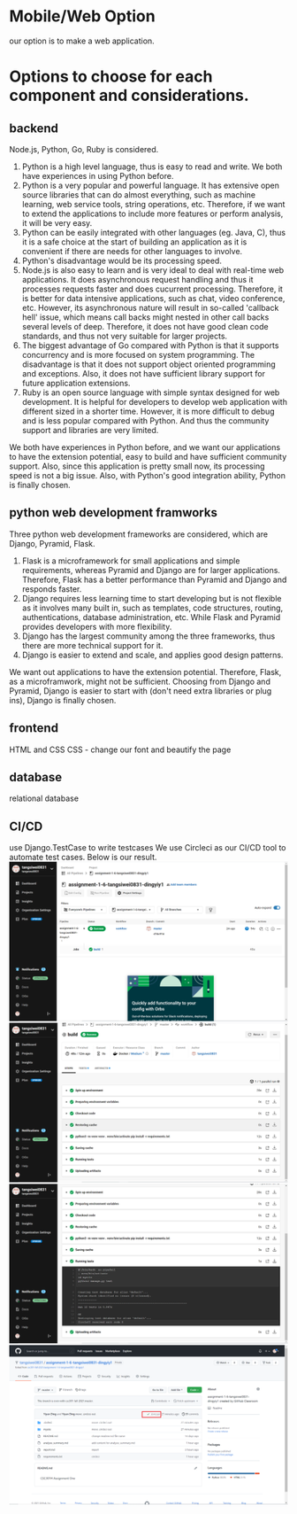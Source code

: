 # Mobile/Web Option
our option is to make a web application.

# Options to choose for each component and considerations.

## backend
Node.js, Python, Go, Ruby is considered.

1. Python is a high level language, thus is easy to read and write. We both have experiences in using Python before.
2. Python is a very popular and powerful language. It has extensive open source libraries that can do almost everything, such as machine learning, web service tools, string operations, etc. Therefore, if we want to extend the applications to include more features or perform analysis, it will be very easy. 
3. Python can be easily integrated with other languages (eg. Java, C), thus it is a safe choice at the start of building an application as it is convenient if there are needs for other languages to involve.
4. Python's disadvantage would be its processing speed.
5. Node.js is also easy to learn and is very ideal to deal with real-time web applications. It does asynchronous request handling and thus it processes requests faster and does cucurrent processing. Therefore, it is better for data intensive applications, such as chat, video conference, etc. However, its asynchronous nature will result in so-called 'callback hell' issue, which means call backs might nested in other call backs several levels of deep. Therefore, it does not have good clean code standards, and thus not very suitable for larger projects.
6. The biggest advantage of Go compared with Python is that it supports concurrency and is more focused on system programming. The disadvantage is that it does not support object oriented programming and exceptions. Also, it does not have sufficient library support for future application extensions.
7. Ruby is an open source language with simple syntax designed for web development. It is helpful for developers to develop web application with different sized in a shorter time. However, it is more difficult to debug and is less popular compared with Python. And thus the community support and libraries are very limited. 
   
We both have experiences in Python before, and we want our applications to have the extension potential, easy to build and have sufficient community support. Also, since this application is pretty small now, its processing speed is not a big issue. Also, with Python's good integration ability, Python is finally chosen.

## python web development framworks
Three python web development frameworks are considered, which are Django, Pyramid, Flask.

1. Flask is a microframework for small applications and simple requirements, whereas Pyramid and Django are for larger applications. Therefore, Flask has a better performance than Pyramid and Django and responds faster.
2. Django requires less learning time to start developing but is not flexible as it involves many built in, such as templates, code structures, routing, authentications, database administration, etc. While Flask and Pyramid provides developers with more flexibility.
3. Django has the largest community among the three frameworks, thus there are more technical support for it.
4. Django is easier to extend and scale, and applies good design patterns.

We want out applications to have the extension potential. Therefore, Flask, as a microframwork, might not be sufficient. Choosing from Django and Pyramid, Django is easier to start with (don't need extra libraries or plug ins), Django is finally chosen.

## frontend
HTML and CSS
CSS - change our font and beautify the page

## database
relational database

## CI/CD
use Django.TestCase to write testcases
We use Circleci as our CI/CD tool to automate test cases.
Below is our result.
![image info](./screenshots/1.png)
![image info](./screenshots/2.png)
![image info](./screenshots/3.png)
![image info](./screenshots/4.png)
